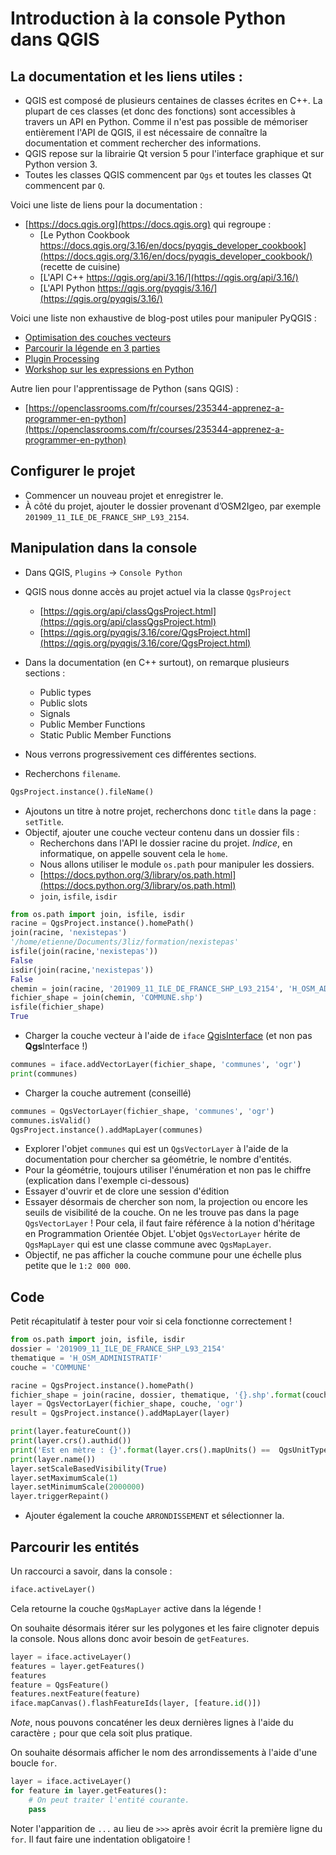 # Introduction à la console Python dans QGIS

## La documentation et les liens utiles :

* QGIS est composé de plusieurs centaines de classes écrites en C++. 
La plupart de ces classes (et donc des fonctions) sont accessibles à travers un API en Python. 
Comme il n'est pas possible de mémoriser entièrement l'API de QGIS, il est nécessaire de connaître la 
documentation et comment rechercher des informations.
* QGIS repose sur la librairie Qt version 5 pour l'interface graphique et sur Python version 3.
* Toutes les classes QGIS commencent par `Qgs` et toutes les classes Qt commencent par `Q`.

Voici une liste de liens pour la documentation :

* [https://docs.qgis.org](https://docs.qgis.org) qui regroupe :
	* [Le Python Cookbook https://docs.qgis.org/3.16/en/docs/pyqgis_developer_cookbook](https://docs.qgis.org/3.16/en/docs/pyqgis_developer_cookbook/) (recette de cuisine)
	* [L'API C++ https://qgis.org/api/3.16/](https://qgis.org/api/3.16/)
	* [L'API Python https://qgis.org/pyqgis/3.16/](https://qgis.org/pyqgis/3.16/)

Voici une liste non exhaustive de blog-post utiles pour manipuler PyQGIS :

* [Optimisation des couches vecteurs](https://nyalldawson.net/2016/10/speeding-up-your-pyqgis-scripts/)
* [Parcourir la légende en 3 parties](https://www.lutraconsulting.co.uk/blog/2014/07/06/qgis-layer-tree-api-part-1/)
* [Plugin Processing](http://www.qgistutorials.com/en/docs/3/processing_python_plugin.html)
* [Workshop sur les expressions en Python](https://madmanwoo.gitlab.io/foss4g-python-workshop/)

Autre lien pour l'apprentissage de Python (sans QGIS) :

* [https://openclassrooms.com/fr/courses/235344-apprenez-a-programmer-en-python](https://openclassrooms.com/fr/courses/235344-apprenez-a-programmer-en-python)

## Configurer le projet

* Commencer un nouveau projet et enregistrer le.
* À côté du projet, ajouter le dossier provenant d’OSM2Igeo, par exemple `201909_11_ILE_DE_FRANCE_SHP_L93_2154`.

## Manipulation dans la console

* Dans QGIS, `Plugins` -> `Console Python`
* QGIS nous donne accès au projet actuel via la classe `QgsProject`
	* [https://qgis.org/api/classQgsProject.html](https://qgis.org/api/classQgsProject.html)
	* [https://qgis.org/pyqgis/3.16/core/QgsProject.html](https://qgis.org/pyqgis/3.16/core/QgsProject.html)
	
* Dans la documentation (en C++ surtout), on remarque plusieurs sections :
	* Public types
	* Public slots
	* Signals
	* Public Member Functions
	* Static Public Member Functions
* Nous verrons progressivement ces différentes sections.
* Recherchons `filename`.
```python
QgsProject.instance().fileName()
```
* Ajoutons un titre à notre projet, recherchons donc `title` dans la page : `setTitle`.
* Objectif, ajouter une couche vecteur contenu dans un dossier fils :
	* Recherchons dans l'API le dossier racine du projet. *Indice*, en informatique, on appelle souvent cela le `home`.
	* Nous allons utiliser le module `os.path` pour manipuler les dossiers.
	* [https://docs.python.org/3/library/os.path.html](https://docs.python.org/3/library/os.path.html)
	* `join`, `isfile`, `isdir`

```python
from os.path import join, isfile, isdir
racine = QgsProject.instance().homePath()
join(racine, 'nexistepas')
'/home/etienne/Documents/3liz/formation/nexistepas'
isfile(join(racine,'nexistepas'))
False
isdir(join(racine,'nexistepas'))
False
chemin = join(racine, '201909_11_ILE_DE_FRANCE_SHP_L93_2154', 'H_OSM_ADMINISTRATIF')
fichier_shape = join(chemin, 'COMMUNE.shp')
isfile(fichier_shape)
True
```

* Charger la couche vecteur à l'aide de `iface` [QgisInterface](https://qgis.org/api/classQgisInterface.html)
  (et non pas **Qgs**Interface !)

```python
communes = iface.addVectorLayer(fichier_shape, 'communes', 'ogr')
print(communes)
```

* Charger la couche autrement (conseillé)
```python
communes = QgsVectorLayer(fichier_shape, 'communes', 'ogr')
communes.isValid()
QgsProject.instance().addMapLayer(communes)
```
* Explorer l'objet `communes` qui est un `QgsVectorLayer` à l'aide de la documentation pour chercher sa
  géométrie, le nombre d'entités.
* Pour la géométrie, toujours utiliser l'énumération et non pas le chiffre (explication dans l'exemple
  ci-dessous)
* Essayer d'ouvrir et de clore une session d'édition
* Essayer désormais de chercher son nom, la projection ou encore les seuils de visibilité de la couche.
On ne les trouve pas dans la page `QgsVectorLayer` !
Pour cela, il faut faire référence à la notion d'héritage en Programmation Orientée Objet.
L'objet `QgsVectorLayer` hérite de `QgsMapLayer` qui est une classe commune avec `QgsMapLayer`.
* Objectif, ne pas afficher la couche commune pour une échelle plus petite que le `1:2 000 000`.

## Code

Petit récapitulatif à tester pour voir si cela fonctionne correctement !

```python
from os.path import join, isfile, isdir
dossier = '201909_11_ILE_DE_FRANCE_SHP_L93_2154'
thematique = 'H_OSM_ADMINISTRATIF'
couche = 'COMMUNE'

racine = QgsProject.instance().homePath()
fichier_shape = join(racine, dossier, thematique, '{}.shp'.format(couche))
layer = QgsVectorLayer(fichier_shape, couche, 'ogr')
result = QgsProject.instance().addMapLayer(layer)

print(layer.featureCount())
print(layer.crs().authid())
print('Est en mètre : {}'.format(layer.crs().mapUnits() ==  QgsUnitTypes.DistanceMeters))
print(layer.name())
layer.setScaleBasedVisibility(True)
layer.setMaximumScale(1)
layer.setMinimumScale(2000000)
layer.triggerRepaint()
```

* Ajouter également la couche `ARRONDISSEMENT` et sélectionner la.

## Parcourir les entités

Un raccourci a savoir, dans la console :
```python
iface.activeLayer()
```
Cela retourne la couche `QgsMapLayer` active dans la légende !

On souhaite désormais itérer sur les polygones et les faire clignoter depuis la console.
Nous allons donc avoir besoin de `getFeatures`.

```python
layer = iface.activeLayer()
features = layer.getFeatures()
features
feature = QgsFeature()
features.nextFeature(feature)
iface.mapCanvas().flashFeatureIds(layer, [feature.id()])
```

*Note*, nous pouvons concaténer les deux dernières lignes à l'aide du caractère `;` pour que cela soit plus
pratique.

On souhaite désormais afficher le nom des arrondissements à l'aide d'une boucle `for`.

```python
layer = iface.activeLayer()
for feature in layer.getFeatures():
	# On peut traiter l'entité courante.
	pass
```

Noter l'apparition de `...` au lieu de `>>>` après avoir écrit la première ligne du `for`.
Il faut faire une indentation obligatoire !
